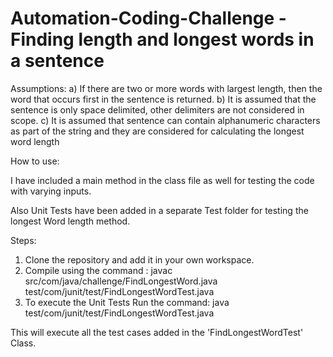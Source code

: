 # Automation-Coding-Challenge - Finding length and longest words in a sentence

Assumptions: 
a) If there are two or more words with largest length, then the word that occurs first in the sentence is returned.
b) It is assumed that the sentence is only space delimited, other delimiters are not considered in scope.
c) It is assumed that sentence can contain alphanumeric characters as part of the string and they are considered for calculating the longest word length


How to use:

I have included a main method in the class file as well for testing the code with varying inputs.

Also Unit Tests have been added in a separate Test folder for testing the longest Word length method.

Steps:
1) Clone the repository and add it in your own workspace.
2) Compile using the command : javac src/com/java/challenge/FindLongestWord.java test/com/junit/test/FindLongestWordTest.java
3) To execute the Unit Tests Run the command: java test/com/junit/test/FindLongestWordTest.java

This will execute all the test cases added in the 'FindLongestWordTest' Class.
